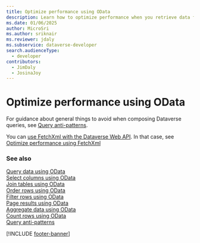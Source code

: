 ```yaml
---
title: Optimize performance using OData
description: Learn how to optimize performance when you retrieve data from Microsoft Dataverse using OData.
ms.date: 01/06/2025
author: MicroSri
ms.author: sriknair
ms.reviewer: jdaly
ms.subservice: dataverse-developer
search.audienceType: 
  - developer
contributors: 
  - JimDaly
  - JosinaJoy
---
```

# Optimize performance using OData

For guidance about general things to avoid when composing Dataverse queries, see [Query anti-patterns](../../query-antipatterns.md).

You can [use FetchXml with the Dataverse Web API](../../fetchxml/retrieve-data.md). In that case, see [Optimize performance using FetchXml](../../fetchxml/optimize-performance.md)

### See also

[Query data using OData](overview.md)   
[Select columns using OData](select-columns.md)  
[Join tables using OData](join-tables.md)  
[Order rows using OData](order-rows.md)  
[Filter rows using OData](filter-rows.md)  
[Page results using OData](page-results.md)   
[Aggregate data using OData](aggregate-data.md)   
[Count rows using OData](count-rows.md)   
[Query anti-patterns](../../query-antipatterns.md) 

[!INCLUDE [footer-banner](../../../../includes/footer-banner.md)]